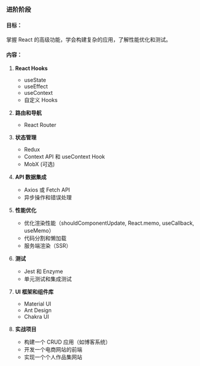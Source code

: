 ### 进阶阶段

#### 目标：

掌握 React 的高级功能，学会构建复杂的应用，了解性能优化和测试。

#### 内容：

1. **React Hooks**

   - useState
   - useEffect
   - useContext
   - 自定义 Hooks

2. **路由和导航**

   - React Router

3. **状态管理**

   - Redux
   - Context API 和 useContext Hook
   - MobX (可选)

4. **API 数据集成**

   - Axios 或 Fetch API
   - 异步操作和错误处理

5. **性能优化**

   - 优化渲染性能（shouldComponentUpdate, React.memo, useCallback, useMemo）
   - 代码分割和懒加载
   - 服务端渲染（SSR）

6. **测试**

   - Jest 和 Enzyme
   - 单元测试和集成测试

7. **UI 框架和组件库**

   - Material UI
   - Ant Design
   - Chakra UI

8. **实战项目**
   - 构建一个 CRUD 应用（如博客系统）
   - 开发一个电商网站的前端
   - 实现一个个人作品集网站



